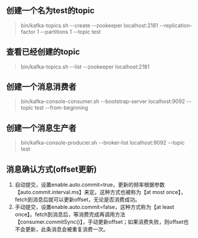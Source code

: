 ## 创建一个名为test的topic
> bin/kafka-topics.sh --create --zookeeper localhost:2181 --replication-factor 1 --partitions 1 --topic test

## 查看已经创建的topic
> bin/kafka-topics.sh --list --zookeeper localhost:2181

## 创建一个消息消费者
> bin/kafka-console-consumer.sh --bootstrap-server localhost:9092 --topic test --from-beginning

## 创建一个消息生产者
> bin/kafka-console-producer.sh --broker-list localhost:9092 --topic test


## 消息确认方式(offset更新)
1. 自动提交，设置enable.auto.commit=true，更新的频率根据参数【auto.commit.interval.ms】来定。这种方式也被称为【at most once】，fetch到消息后就可以更新offset，无论是否消费成功。
2. 手动提交，设置enable.auto.commit=false，这种方式称为【at least once】。fetch到消息后，等消费完成再调用方法【consumer.commitSync()】，手动更新offset；如果消费失败，则offset也不会更新，此条消息会被重复消费一次。